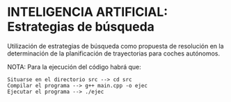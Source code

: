# INTELIGENCIA ARTIFICIAL: Estrategias de búsqueda

Utilización de estrategias de búsqueda 
como  propuesta de resolución en la determinación de la planificación de trayectorias para coches autónomos.

NOTA: Para la ejecución del código habrá que:

    Situarse en el directorio src --> cd src
    Compilar el programa --> g++ main.cpp -o ejec
    Ejecutar el programa --> ./ejec
